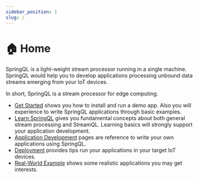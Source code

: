```yaml
---
sidebar_position: 1
slug: /
---
```


# 🏠 Home

SpringQL is a light-weight stream processor running in a single machine.
SpringQL would help you to develop applications processing unbound data streams emerging from your IoT devices.

In short, SpringQL is a stream processor for edge computing.

- [Get Started](./get-started/install-and-run-app) shows you how to install and run a demo app.  Also you will experience to write SpringQL applications through basic examples.
- [Learn SpringQL](./learn-springql/index) gives you fundamental concepts about both general stream processing and StreamQL. Learning basics will strongly support your application development.
- [Application Development](./reference/index) pages are reference to write your own applications using SpringQL.
- [Deployment](./deployment/index) provides tips run your applications in your target IoT devices.
- [Real-World Example](./real-world-example/index) shows some realistic applications you may get interests.
